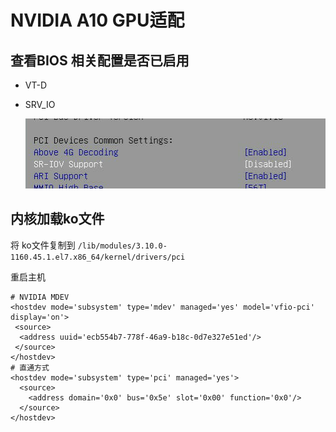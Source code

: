 # NVIDIA A10 GPU适配

## 查看BIOS 相关配置是否已启用

- VT-D

- SRV_IO

  ![image-20221108180806277](./images/image-20221108180806277-8046578.png)

## 内核加载ko文件

将 ko文件复制到 `/lib/modules/3.10.0-1160.45.1.el7.x86_64/kernel/drivers/pci`

重启主机

```shell
# NVIDIA MDEV
<hostdev mode='subsystem' type='mdev' managed='yes' model='vfio-pci' display='on'>
 <source>
  <address uuid='ecb554b7-778f-46a9-b18c-0d7e327e51ed'/>
 </source>
</hostdev>
# 直通方式
<hostdev mode='subsystem' type='pci' managed='yes'>
  <source>
    <address domain='0x0' bus='0x5e' slot='0x00' function='0x0'/>
  </source>
</hostdev>
```
